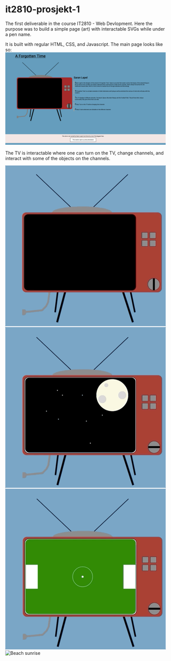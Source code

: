 # it2810-prosjekt-1
The first deliverable in the course IT2810 - Web Devlopment. Here the purpose was to build a simple page (art) with interactable SVGs while under a pen name.

It is built with regular HTML, CSS, and Javascript. The main page looks like so:
![Welcome page](./readme_files/main_page.png)

The TV is interactable where one can turn on the TV, change channels, and interact with some of the objects on the channels.

![Cow page](./readme_files/turn_on_to_cow.gif)
![Moon page](./readme_files/moon.gif)
![Soccer page](./readme_files/ping_pong_soccer_field.gif)
![Beach sunrise](/radme_files/beach_sunrise_down_.gif)
